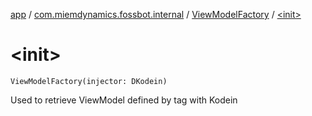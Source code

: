 [app](../../index.md) / [com.miemdynamics.fossbot.internal](../index.md) / [ViewModelFactory](index.md) / [&lt;init&gt;](./-init-.md)

# &lt;init&gt;

`ViewModelFactory(injector: DKodein)`

Used to retrieve ViewModel defined by tag with Kodein

